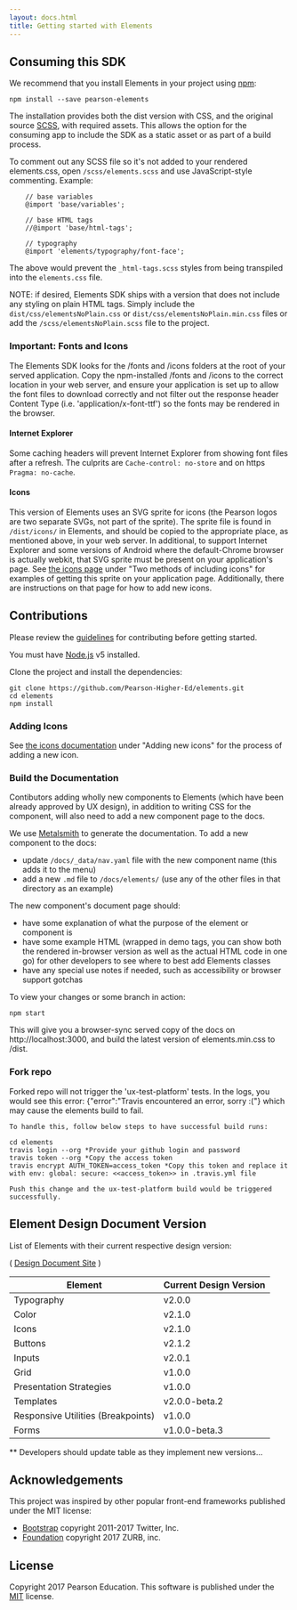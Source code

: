 ```yaml
---
layout: docs.html
title: Getting started with Elements
---
```


## Consuming this SDK

We recommend that you install Elements in your project using [npm](https://npmjs.org):

    npm install --save pearson-elements

The installation provides both the dist version with CSS, and the original source [SCSS](http://sass-lang.com/documentation/file.SCSS_FOR_SASS_USERS.html), with required assets.  This allows the option for the consuming app to include the SDK as a static asset or as part of a build process.

To comment out any SCSS file so it's not added to your rendered elements.css, open `/scss/elements.scss` and use JavaScript-style commenting. Example:

```
    // base variables
    @import 'base/variables';

    // base HTML tags
    //@import 'base/html-tags';

    // typography
    @import 'elements/typography/font-face';
```

The above would prevent the `_html-tags.scss` styles from being transpiled into the `elements.css` file.

NOTE: if desired, Elements SDK ships with a version that does not include any styling on plain HTML tags.  Simply include the `dist/css/elementsNoPlain.css` or `dist/css/elementsNoPlain.min.css` files or add the `/scss/elementsNoPlain.scss` file to the project.

### Important: Fonts and Icons

The Elements SDK looks for the /fonts and /icons folders at the root of your served application. Copy the npm-installed /fonts and /icons to the correct location in your web server, and ensure your application is set up to allow the font files to download correctly and not filter out the response header Content Type (i.e. 'application/x-font-ttf') so the fonts may be rendered in the browser.

#### Internet Explorer

Some caching headers will prevent Internet Explorer from showing font files after a refresh. The culprits are `Cache-control: no-store` and on https `Pragma: no-cache`.

#### Icons

This version of Elements uses an SVG sprite for icons (the Pearson logos are two separate SVGs, not part of the sprite). The sprite file is found in `/dist/icons/` in Elements, and should be copied to the appropriate place, as mentioned above, in your web server. In additional, to support Internet Explorer and some versions of Android where the default-Chrome browser is actually webkit, that SVG sprite must be present on your application's page. See <a href="http://pearson-higher-ed.github.io/elements/elements/icons/">the icons page</a> under "Two methods of including icons" for examples of getting this sprite on your application page. Additionally, there are instructions on that page for how to add new icons.

## Contributions

Please review the [guidelines](https://github.com/Pearson-Higher-Ed/docs/blob/master/origami-contributions.md) for contributing before getting started.

You must have [Node.js](https://nodejs.org/en/) v5 installed.

Clone the project and install the dependencies:

    git clone https://github.com/Pearson-Higher-Ed/elements.git
    cd elements
    npm install

### Adding Icons

See <a href="http://pearson-higher-ed.github.io/elements/elements/icons/">the icons documentation</a> under "Adding new icons" for the process of adding a new icon.

### Build the Documentation

Contibutors adding wholly new components to Elements (which have been already approved by UX design), in addition to writing CSS for the component, will also need to add a new component page to the docs.

We use [Metalsmith](http://www.metalsmith.io/) to generate the documentation. To add a new component to the docs:

- update `/docs/_data/nav.yaml` file with the new component name (this adds it to the menu)
- add a new `.md` file to `/docs/elements/` (use any of the other files in that directory as an example)

The new component's document page should:
- have some explanation of what the purpose of the element or component is
- have some example HTML (wrapped in demo tags, you can show both the rendered in-browser version as well as the actual HTML code in one go) for other developers to see where to best add Elements classes
- have any special use notes if needed, such as accessibility or browser support gotchas

To view your changes or some branch in action:

    npm start

This will give you a browser-sync served copy of the docs on http://localhost:3000, and build the latest version of elements.min.css to /dist.



### Fork repo

Forked repo will not trigger the 'ux-test-platform' tests. In the logs, you would see this error: {"error":"Travis encountered an error, sorry :("} which may cause the elements build to fail.

	To handle this, follow below steps to have successful build runs:

 	cd elements
 	travis login --org *Provide your github login and password
 	travis token --org *Copy the access token
 	travis encrypt AUTH_TOKEN=access_token *Copy this token and replace it with env: global: secure: <<access_token>> in .travis.yml file

 	Push this change and the ux-test-platform build would be triggered successfully.


## Element Design Document Version

List of Elements with their current respective design version:

( <a href="http://pearson-higher-ed.github.io/design/">Design Document Site</a> )

| Element | Current Design Version |
|---------|------------------------|
| Typography | v2.0.0 |
| Color | v2.1.0 |
| Icons | v2.1.0 |
| Buttons | v2.1.2 |
| Inputs | v2.0.1 |
| Grid | v1.0.0 |
| Presentation Strategies | v1.0.0 |
| Templates | v2.0.0-beta.2 |
| Responsive Utilities (Breakpoints) | v1.0.0 |
| Forms | v1.0.0-beta.3 |


\*\* Developers should update table as they implement new versions...


## Acknowledgements

This project was inspired by other popular front-end frameworks published under the MIT license:

- [Bootstrap](https://getbootstrap.com) copyright 2011-2017 Twitter, Inc.
- [Foundation](http://foundation.zurb.com/) copyright 2017 ZURB, inc.

## License

Copyright 2017 Pearson Education. This software is published under the [MIT](LICENSE) license.
